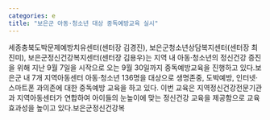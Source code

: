 ```yaml
---
categories: e
title: "보은군 아동·청소년 대상 중독예방교육 실시"
---
```

세종충북도박문제예방치유센터(센터장 김경진), 보은군청소년상담복지센터(센터장 최진미), 보은군정신건강복지센터(센터장 김용우)는 지역 내 아동·청소년의 정신건강 증진을 위해 지난 9월 7일을 시작으로 오는 9월 30일까지 중독예방교육을 진행하고 있다.보은군 내 7개 지역아동센터 아동·청소년 136명을 대상으로 생명존중, 도박예방, 인터넷·스마트폰 과의존에 대한 중독예방 교육을 하고 있다. 이번 교육은 지역정신건강전문기관과 지역아동센터가 연합하여 아이들의 눈높이에 맞는 정신건강 교육을 제공함으로 교육 효과성을 높이고 있다.보은군정신건강복